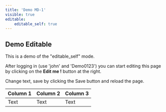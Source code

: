```yaml
---
title: 'Demo MD-1'
visible: true
editable:
    editable_self: true
---
```


## Demo Editable

This is a demo of the "editable_self" mode.

After logging in (use 'john' and 'Demo0123') you can start editing this page by clicking on the <b>Edit me !</b> button at the right.

Change text, save by clicking the Save button and reload the page.



| Column 1 | Column 2 | Column 3 |
| -------- | -------- | -------- |
| Text     | Text     | Text     |

